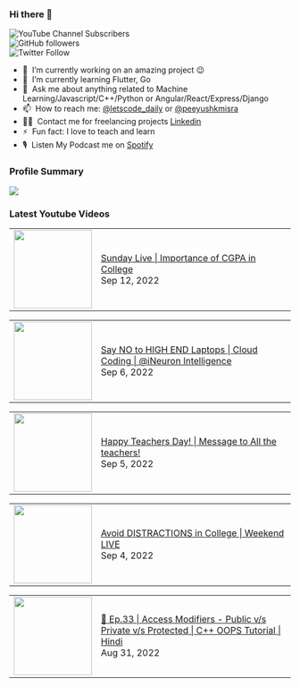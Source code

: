 ### Hi there 👋

![YouTube Channel Subscribers](https://img.shields.io/youtube/channel/subscribers/UCgmk1KXmrHXt_DO0kScyVmQ?style=social)  
![GitHub followers](https://img.shields.io/github/followers/misrapk?style=social)  
![Twitter Follow](https://img.shields.io/twitter/follow/peeyushkmisra?style=social)

- 🔭 &nbsp;I’m currently working on an amazing project :wink:
- 🌱 &nbsp;I’m currently learning Flutter, Go
- 💬 &nbsp;Ask me about anything related to Machine Learning/Javascript/C++/Python or Angular/React/Express/Django
- 📫 &nbsp;How to reach me: [@letscode_daily](https://www.instagram.com/letscode_daily/) or [@peeyushkmisra](https://www.instagram.com/peeyushkmisra/)
- 👨‍💻 &nbsp;Contact me for freelancing projects [Linkedin](https://www.linkedin.com/in/peeyushkmisra/)
- ⚡ &nbsp;Fun fact: I love to teach and learn
- 🎙 &nbsp;Listen My Podcast me on [Spotify](https://open.spotify.com/show/5HlTHA4yxnj56N1klajpQc)

### Profile Summary

![](https://github-profile-summary-cards.vercel.app/api/cards/profile-details?username=misrapk&theme=dracula)

### Latest Youtube Videos

<!-- YOUTUBE:START --><table><tr><td><a href="https://www.youtube.com/watch?v=MfQ5JwmKmf0"><img width="140px" src="https://i.ytimg.com/vi/MfQ5JwmKmf0/mqdefault.jpg"></a></td>
<td><a href="https://www.youtube.com/watch?v=MfQ5JwmKmf0">Sunday Live | Importance of CGPA in College</a><br/>Sep 12, 2022</td></tr></table>
<table><tr><td><a href="https://www.youtube.com/watch?v=7EdiZag0t4g"><img width="140px" src="https://i.ytimg.com/vi/7EdiZag0t4g/mqdefault.jpg"></a></td>
<td><a href="https://www.youtube.com/watch?v=7EdiZag0t4g">Say NO to HIGH END Laptops | Cloud Coding | @iNeuron Intelligence</a><br/>Sep 6, 2022</td></tr></table>
<table><tr><td><a href="https://www.youtube.com/watch?v=yP-2NlKdEQ4"><img width="140px" src="https://i.ytimg.com/vi/yP-2NlKdEQ4/mqdefault.jpg"></a></td>
<td><a href="https://www.youtube.com/watch?v=yP-2NlKdEQ4">Happy Teachers Day! | Message to All the teachers!</a><br/>Sep 5, 2022</td></tr></table>
<table><tr><td><a href="https://www.youtube.com/watch?v=-7xxWeOiKL4"><img width="140px" src="https://i.ytimg.com/vi/-7xxWeOiKL4/mqdefault.jpg"></a></td>
<td><a href="https://www.youtube.com/watch?v=-7xxWeOiKL4">Avoid DISTRACTIONS in College | Weekend LIVE</a><br/>Sep 4, 2022</td></tr></table>
<table><tr><td><a href="https://www.youtube.com/watch?v=185fMwWJ3dk"><img width="140px" src="https://i.ytimg.com/vi/185fMwWJ3dk/mqdefault.jpg"></a></td>
<td><a href="https://www.youtube.com/watch?v=185fMwWJ3dk">🔴 Ep.33 | Access Modifiers - Public v/s Private v/s Protected | C++ OOPS Tutorial |  Hindi</a><br/>Aug 31, 2022</td></tr></table>
<!-- YOUTUBE:END -->
